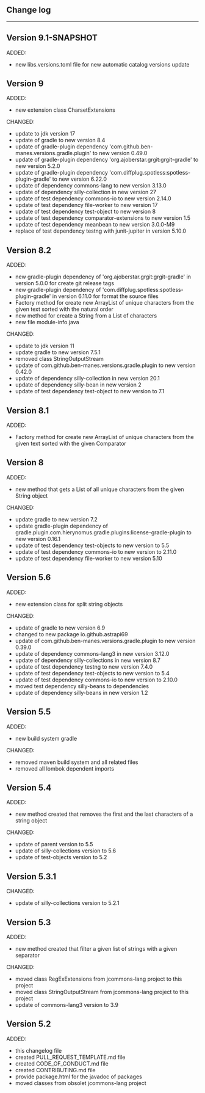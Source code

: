 ## Change log
----------------------

Version 9.1-SNAPSHOT
-------------

ADDED:

- new libs.versions.toml file for new automatic catalog versions update

Version 9
-------------

ADDED:

- new extension class CharsetExtensions

CHANGED:

- update to jdk version 17
- update of gradle to new version 8.4
- update of gradle-plugin dependency 'com.github.ben-manes.versions.gradle.plugin' to new version 0.49.0
- update of gradle-plugin dependency 'org.ajoberstar.grgit:grgit-gradle' to new version 5.2.0
- update of gradle-plugin dependency 'com.diffplug.spotless:spotless-plugin-gradle' to new version 6.22.0
- update of dependency commons-lang to new version 3.13.0
- update of dependency silly-collection in new version 27
- update of test dependency commons-io to new version 2.14.0
- update of test dependency file-worker to new version 17
- update of test dependency test-object to new version 8
- update of test dependency comparator-extensions to new version 1.5
- update of test dependency meanbean to new version 3.0.0-M9
- replace of test dependency testng with junit-jupiter in version 5.10.0


Version 8.2
-------------

ADDED:

- new gradle-plugin dependency of 'org.ajoberstar.grgit:grgit-gradle' in version 5.0.0 for create
  git release tags
- new gradle-plugin dependency of 'com.diffplug.spotless:spotless-plugin-gradle' in version 6.11.0
  for format the source files
- Factory method for create new ArrayList of unique characters from the given text sorted with the natural order
- new method for create a String from a List of characters
- new file module-info.java

CHANGED:

- update to jdk version 11
- update gradle to new version 7.5.1
- removed class StringOutputStream
- update of com.github.ben-manes.versions.gradle.plugin to new version 0.42.0
- update of dependency silly-collection in new version 20.1
- update of dependency silly-bean in new version 2
- update of test dependency test-object to new version to 7.1

Version 8.1
-------------

ADDED:

- Factory method for create new ArrayList of unique characters from the given text sorted with the given Comparator

Version 8
-------------

ADDED:

- new method that gets a List of all unique characters from the given String object

CHANGED:

- update gradle to new version 7.2
- update gradle-plugin dependency of gradle.plugin.com.hierynomus.gradle.plugins:license-gradle-plugin to new version
  0.16.1
- update of test dependency test-objects to new version to 5.5
- update of test dependency commons-io to new version to 2.11.0
- update of test dependency file-worker to new version 5.10

Version 5.6
-------------

ADDED:

- new extension class for split string objects

CHANGED:

- update of gradle to new version 6.9
- changed to new package io.github.astrapi69
- update of com.github.ben-manes.versions.gradle.plugin to new version 0.39.0
- update of dependency commons-lang3 in new version 3.12.0
- update of dependency silly-collections in new version 8.7
- update of test dependency testng to new version 7.4.0
- update of test dependency test-objects to new version to 5.4
- update of test dependency commons-io to new version to 2.10.0
- moved test dependency silly-beans to dependencies
- update of dependency silly-beans in new version 1.2

Version 5.5
-------------

ADDED:

- new build system gradle

CHANGED:

- removed maven build system and all related files
- removed all lombok dependent imports

Version 5.4
-------------

ADDED:

- new method created that removes the first and the last characters of a string object

CHANGED:

- update of parent version to 5.5
- update of silly-collections version to 5.6
- update of test-objects version to 5.2

Version 5.3.1
-------------

CHANGED:

- update of silly-collections version to 5.2.1

Version 5.3
-------------

ADDED:

- new method created that filter a given list of strings with a given separator

CHANGED:

- moved class RegExExtensions from jcommons-lang project to this project
- moved class StringOutputStream from jcommons-lang project to this project
- update of commons-lang3 version to 3.9

Version 5.2
-------------

ADDED:

- this changelog file
- created PULL_REQUEST_TEMPLATE.md file
- created CODE_OF_CONDUCT.md file
- created CONTRIBUTING.md file
- provide package.html for the javadoc of packages
- moved classes from obsolet jcommons-lang project
